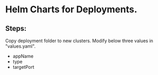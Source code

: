 # Helm Charts for Deployments.

## Steps:
Copy deployment folder to new clusters.
Modify below three values in "values.yaml".


* appName 
* type
* targetPort
